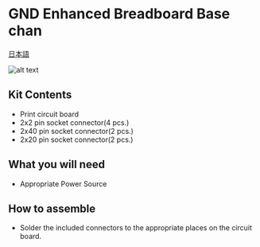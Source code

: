 # GND Enhanced Breadboard Base chan

[日本語](README.ja.md)

![alt text](image.jpg)

## Kit Contents

- Print circuit board
- 2x2 pin socket connector(4 pcs.)
- 2x40 pin socket connector(2 pcs.)
- 2x20 pin socket connector(2 pcs.)

## What you will need

- Appropriate Power Source

## How to assemble

- Solder the included connectors to the appropriate places on the circuit board.
